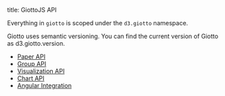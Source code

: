 title: GiottoJS API


Everything in ``giotto`` is scoped under the ``d3.giotto`` namespace.

Giotto uses semantic versioning.
You can find the current version of Giotto as d3.giotto.version.

* [Paper API](/api/paper)
* [Group API](/api/group)
* [Visualization API](/api/visualization)
* [Chart API](/api/chart)
* [Angular Integration](/api/angular)